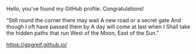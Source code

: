 Hello, you've found my GitHub profile. Congratulations!

“Still round the corner there may wait
A new road or a secret gate
And though I oft have passed them by
A day will come at last when I
Shall take the hidden paths that run
West of the Moon, East of the Sun.”

https://gpgreif.github.io/

<!---
gpgreif/gpgreif is a ✨ special ✨ repository because its `README.md` (this file) appears on your GitHub profile.
You can click the Preview link to take a look at your changes.
--->
